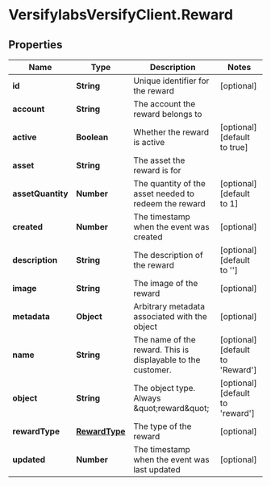 # VersifylabsVersifyClient.Reward

## Properties

Name | Type | Description | Notes
------------ | ------------- | ------------- | -------------
**id** | **String** | Unique identifier for the reward | [optional] 
**account** | **String** | The account the reward belongs to | 
**active** | **Boolean** | Whether the reward is active | [optional] [default to true]
**asset** | **String** | The asset the reward is for | 
**assetQuantity** | **Number** | The quantity of the asset needed to redeem the reward | [optional] [default to 1]
**created** | **Number** | The timestamp when the event was created | [optional] 
**description** | **String** | The description of the reward | [optional] [default to &#39;&#39;]
**image** | **String** | The image of the reward | [optional] 
**metadata** | **Object** | Arbitrary metadata associated with the object | [optional] 
**name** | **String** | The name of the reward. This is displayable to the customer. | [optional] [default to &#39;Reward&#39;]
**object** | **String** | The object type. Always \&quot;reward\&quot; | [optional] [default to &#39;reward&#39;]
**rewardType** | [**RewardType**](RewardType.md) | The type of the reward | [optional] 
**updated** | **Number** | The timestamp when the event was last updated | [optional] 


